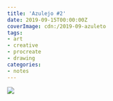 ```yaml
---
title: 'Azulejo #2'
date: 2019-09-15T00:00:00Z
coverImage: cdn:/2019-09-azuleto
tags:
- art
- creative
- procreate
- drawing
categories:
- notes
---
```


![](cdn:/2019-09-azuleto?class=fw)
